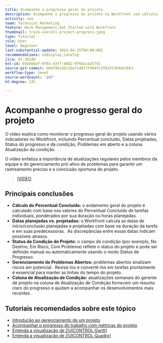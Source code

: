 ```yaml
---
title: Acompanhe o progresso geral do projeto
description: Acompanhe o progresso do projeto no Workfront com cálculos de porcentagem concluída, datas planejadas versus projetadas, status da condição, gerenciamento de problemas em aberto e atualizações semanais para um rastreamento claro e oportuno do projeto.
activity: use
team: Technical Marketing
feature: Work Management,Get Started with Workfront
thumbnail: track-overall-project-progress.jpeg
type: Tutorial
role: User
level: Beginner
last-substantial-update: 2024-04-25T00:00:00Z
recommendations: noDisplay,catalog
jira: KT-10149
exl-id: 03ebbbaf-0f8a-43ff-b682-9766aca25741
source-git-commit: bbdf99c6bc1be714077fd94fc3f8325394de36b3
workflow-type: tm+mt
source-wordcount: '247'
ht-degree: 13%

---
```


# Acompanhe o progresso geral do projeto

O vídeo explica como monitorar o progresso geral do projeto usando vários indicadores no Workfront, incluindo Percentual concluído, Datas projetadas, Status do progresso e da condição, Problemas em aberto e a coluna Atualização da condição.

O vídeo enfatiza a importância de atualizações regulares pelos membros da equipe e do gerenciamento pró-ativo de problemas para garantir um rastreamento preciso e a conclusão oportuna do projeto. &#x200B;

>[!VIDEO](https://video.tv.adobe.com/v/3447415/?quality=12&learn=on&enablevpops=1&captions=por_br)

## Principais conclusões

* **Cálculo do Percentual Concluído:** o andamento geral do projeto é calculado com base nos valores do Percentual Concluído de tarefas individuais, ponderados por sua duração ou horas planejadas. &#x200B;
* **Datas planejadas vs. projetadas:** o Workfront calcula as datas de início/conclusão planejadas e projetadas com base na duração da tarefa e em suas predecessoras. &#x200B; As discrepâncias entre essas datas indicam possíveis atrasos. &#x200B;
* **Status da Condição do Projeto:** o campo de condição (por exemplo, No Destino, Em Risco, Com Problema) reflete o status do projeto e pode ser definido manual ou automaticamente usando o modo Status de Progresso. &#x200B;
* **Gerenciamento de Problemas Abertos:** problemas abertos sinalizam riscos em potencial. &#x200B; Revisá-los e convertê-los em tarefas prontamente é essencial para manter as linhas do tempo do projeto. &#x200B;
* **Coluna de Atualização de Condição:** atualizações semanais do gerente de projeto na coluna de Atualização de Condição fornecem um resumo claro do progresso e ajudam a acompanhar os desenvolvimentos mais recentes. &#x200B;


## Tutoriais recomendados sobre este tópico

* [Introdução ao gerenciamento de um projeto](/help/manage-work/projects/getting-started-manage-a-project.md)
* [Acompanhar o progresso do trabalho com métricas do projeto](/help/manage-work/projects/track-work-progress-with-project-metrics.md)
* [Entenda a visualização de [!UICONTROL Gantt]](/help/manage-work/projects/understand-the-gantt-view.md)
* [Entenda a visualização de [!UICONTROL Quadro]](/help/manage-work/projects/understand-the-board-view.md)
